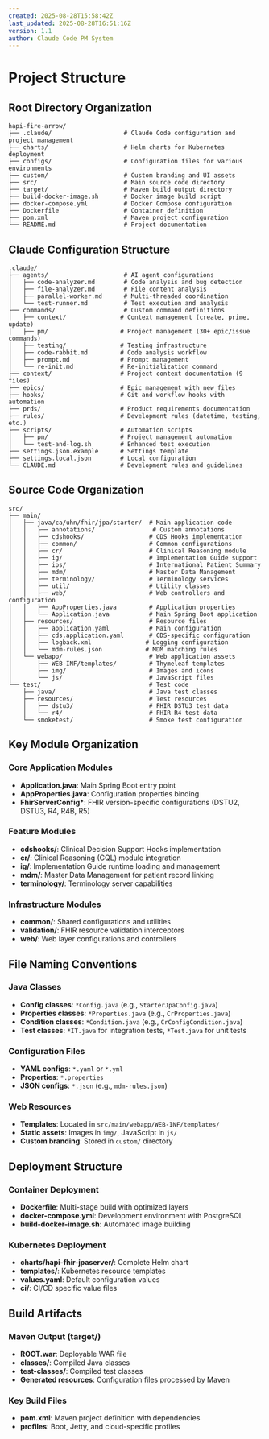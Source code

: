 ```yaml
---
created: 2025-08-28T15:58:42Z
last_updated: 2025-08-28T16:51:16Z
version: 1.1
author: Claude Code PM System
---
```


# Project Structure

## Root Directory Organization

```
hapi-fire-arrow/
├── .claude/                    # Claude Code configuration and project management
├── charts/                     # Helm charts for Kubernetes deployment
├── configs/                    # Configuration files for various environments
├── custom/                     # Custom branding and UI assets
├── src/                        # Main source code directory
├── target/                     # Maven build output directory
├── build-docker-image.sh       # Docker image build script
├── docker-compose.yml          # Docker Compose configuration
├── Dockerfile                  # Container definition
├── pom.xml                     # Maven project configuration
└── README.md                   # Project documentation
```

## Claude Configuration Structure

```
.claude/
├── agents/                     # AI agent configurations
│   ├── code-analyzer.md        # Code analysis and bug detection
│   ├── file-analyzer.md        # File content analysis
│   ├── parallel-worker.md      # Multi-threaded coordination
│   └── test-runner.md          # Test execution and analysis
├── commands/                   # Custom command definitions
│   ├── context/               # Context management (create, prime, update)
│   ├── pm/                    # Project management (30+ epic/issue commands)
│   ├── testing/               # Testing infrastructure
│   ├── code-rabbit.md         # Code analysis workflow
│   ├── prompt.md              # Prompt management
│   └── re-init.md             # Re-initialization command
├── context/                   # Project context documentation (9 files)
├── epics/                     # Epic management with new files
├── hooks/                     # Git and workflow hooks with automation
├── prds/                      # Product requirements documentation
├── rules/                     # Development rules (datetime, testing, etc.)
├── scripts/                   # Automation scripts
│   ├── pm/                    # Project management automation
│   └── test-and-log.sh        # Enhanced test execution
├── settings.json.example      # Settings template
├── settings.local.json        # Local configuration
└── CLAUDE.md                  # Development rules and guidelines
```

## Source Code Organization

```
src/
├── main/
│   ├── java/ca/uhn/fhir/jpa/starter/  # Main application code
│   │   ├── annotations/                # Custom annotations
│   │   ├── cdshooks/                  # CDS Hooks implementation
│   │   ├── common/                    # Common configurations
│   │   ├── cr/                        # Clinical Reasoning module
│   │   ├── ig/                        # Implementation Guide support
│   │   ├── ips/                       # International Patient Summary
│   │   ├── mdm/                       # Master Data Management
│   │   ├── terminology/               # Terminology services
│   │   ├── util/                      # Utility classes
│   │   ├── web/                       # Web controllers and configuration
│   │   ├── AppProperties.java         # Application properties
│   │   └── Application.java           # Main Spring Boot application
│   ├── resources/                     # Resource files
│   │   ├── application.yaml           # Main configuration
│   │   ├── cds.application.yaml       # CDS-specific configuration
│   │   ├── logback.xml               # Logging configuration
│   │   └── mdm-rules.json            # MDM matching rules
│   └── webapp/                        # Web application assets
│       ├── WEB-INF/templates/         # Thymeleaf templates
│       ├── img/                       # Images and icons
│       └── js/                        # JavaScript files
└── test/                              # Test code
    ├── java/                          # Java test classes
    ├── resources/                     # Test resources
    │   ├── dstu3/                     # FHIR DSTU3 test data
    │   └── r4/                        # FHIR R4 test data
    └── smoketest/                     # Smoke test configuration
```

## Key Module Organization

### Core Application Modules
- **Application.java**: Main Spring Boot entry point
- **AppProperties.java**: Configuration properties binding
- **FhirServerConfig\***: FHIR version-specific configurations (DSTU2, DSTU3, R4, R4B, R5)

### Feature Modules
- **cdshooks/**: Clinical Decision Support Hooks implementation
- **cr/**: Clinical Reasoning (CQL) module integration
- **ig/**: Implementation Guide runtime loading and management
- **mdm/**: Master Data Management for patient record linking
- **terminology/**: Terminology server capabilities

### Infrastructure Modules
- **common/**: Shared configurations and utilities
- **validation/**: FHIR resource validation interceptors
- **web/**: Web layer configurations and controllers

## File Naming Conventions

### Java Classes
- **Config classes**: `*Config.java` (e.g., `StarterJpaConfig.java`)
- **Properties classes**: `*Properties.java` (e.g., `CrProperties.java`)
- **Condition classes**: `*Condition.java` (e.g., `CrConfigCondition.java`)
- **Test classes**: `*IT.java` for integration tests, `*Test.java` for unit tests

### Configuration Files
- **YAML configs**: `*.yaml` or `*.yml`
- **Properties**: `*.properties`
- **JSON configs**: `*.json` (e.g., `mdm-rules.json`)

### Web Resources
- **Templates**: Located in `src/main/webapp/WEB-INF/templates/`
- **Static assets**: Images in `img/`, JavaScript in `js/`
- **Custom branding**: Stored in `custom/` directory

## Deployment Structure

### Container Deployment
- **Dockerfile**: Multi-stage build with optimized layers
- **docker-compose.yml**: Development environment with PostgreSQL
- **build-docker-image.sh**: Automated image building

### Kubernetes Deployment
- **charts/hapi-fhir-jpaserver/**: Complete Helm chart
- **templates/**: Kubernetes resource templates
- **values.yaml**: Default configuration values
- **ci/**: CI/CD specific value files

## Build Artifacts

### Maven Output (target/)
- **ROOT.war**: Deployable WAR file
- **classes/**: Compiled Java classes
- **test-classes/**: Compiled test classes
- **Generated resources**: Configuration files processed by Maven

### Key Build Files
- **pom.xml**: Maven project definition with dependencies
- **profiles**: Boot, Jetty, and cloud-specific profiles